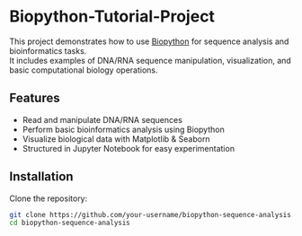 # Biopython-Tutorial-Project

This project demonstrates how to use [Biopython](https://biopython.org/) for sequence analysis and bioinformatics tasks.  
It includes examples of DNA/RNA sequence manipulation, visualization, and basic computational biology operations.

## Features
- Read and manipulate DNA/RNA sequences
- Perform basic bioinformatics analysis using Biopython
- Visualize biological data with Matplotlib & Seaborn
- Structured in Jupyter Notebook for easy experimentation

## Installation

Clone the repository:

```bash
git clone https://github.com/your-username/biopython-sequence-analysis.git
cd biopython-sequence-analysis

